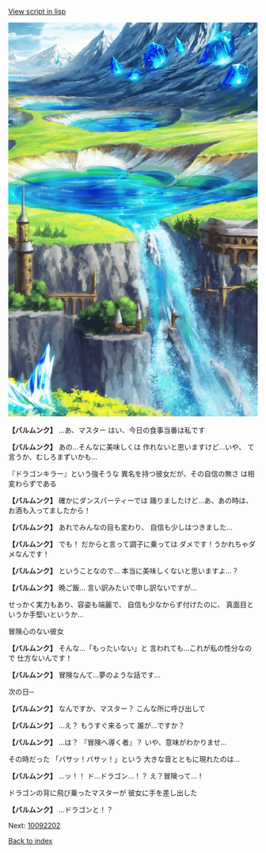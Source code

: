 [View script in lisp](../scripts/10092201.txt)

![highland.png](../images/backgrounds/highland.png)

**【バルムンク】**
…あ、マスター
はい、今日の食事当番は私です

**【バルムンク】**
あの…そんなに美味しくは
作れないと思いますけど…いや、
て言うか、むしろまずいかも…

『ドラゴンキラー』という強そうな
異名を持つ彼女だが、その自信の無さ
は相変わらずである

**【バルムンク】**
確かにダンスパーティーでは
踊りましたけど…あ、あの時は、
お酒も入ってましたから！

**【バルムンク】**
あれでみんなの目も変わり、
自信も少しはつきました…

**【バルムンク】**
でも！
だからと言って調子に乗っては
ダメです！うかれちゃダメなんです！

**【バルムンク】**
ということなので…
本当に美味しくないと思いますよ…？

**【バルムンク】**
晩ご飯…
言い訳みたいで申し訳ないですが…

せっかく実力もあり、容姿も端麗で、
自信も少なからず付けたのに、
真面目というか手堅いというか…

冒険心のない彼女

**【バルムンク】**
そんな…「もったいない」と
言われても…これが私の性分なので
仕方ないんです！

**【バルムンク】**
冒険なんて…夢のような話です…

次の日─

**【バルムンク】**
なんですか、マスター？
こんな所に呼び出して

**【バルムンク】**
…え？
もうすぐ来るって
誰が…ですか？

**【バルムンク】**
…は？
『冒険へ導く者』？
いや、意味がわかりませ…

その時だった
「バサッ！バサッ！」という
大きな音とともに現れたのは…

**【バルムンク】**
…ッ！！
ド…ドラゴン…！？
え？冒険って…！

ドラゴンの背に飛び乗ったマスターが
彼女に手を差し出した

**【バルムンク】**
…ドラゴンと！？

Next: [10092202](10092202.md)

[Back to index](index.md)
